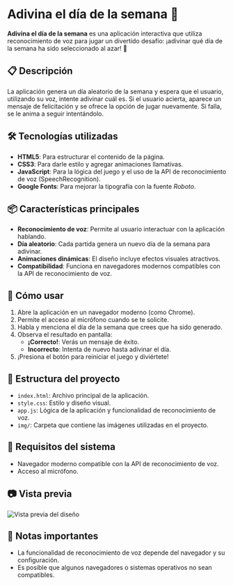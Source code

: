 # Adivina el día de la semana 🎤

**Adivina el día de la semana** es una aplicación interactiva que utiliza reconocimiento de voz para jugar un divertido desafío: ¡adivinar qué día de la semana ha sido seleccionado al azar! 🚀

## 📋 Descripción

La aplicación genera un día aleatorio de la semana y espera que el usuario, utilizando su voz, intente adivinar cuál es. Si el usuario acierta, aparece un mensaje de felicitación y se ofrece la opción de jugar nuevamente. Si falla, se le anima a seguir intentándolo.

## 🛠️ Tecnologías utilizadas

- **HTML5**: Para estructurar el contenido de la página.
- **CSS3**: Para darle estilo y agregar animaciones llamativas.
- **JavaScript**: Para la lógica del juego y el uso de la API de reconocimiento de voz (SpeechRecognition).
- **Google Fonts**: Para mejorar la tipografía con la fuente *Roboto*.

## 📦 Características principales

- **Reconocimiento de voz**: Permite al usuario interactuar con la aplicación hablando.
- **Día aleatorio**: Cada partida genera un nuevo día de la semana para adivinar.
- **Animaciones dinámicas**: El diseño incluye efectos visuales atractivos.
- **Compatibilidad**: Funciona en navegadores modernos compatibles con la API de reconocimiento de voz.

## 🚀 Cómo usar

1. Abre la aplicación en un navegador moderno (como Chrome).
2. Permite el acceso al micrófono cuando se te solicite.
3. Habla y menciona el día de la semana que crees que ha sido generado.
4. Observa el resultado en pantalla:
   - **¡Correcto!**: Verás un mensaje de éxito.
   - **Incorrecto**: Intenta de nuevo hasta adivinar el día.
5. ¡Presiona el botón para reiniciar el juego y diviértete!

## 📂 Estructura del proyecto

- `index.html`: Archivo principal de la aplicación.
- `style.css`: Estilo y diseño visual.
- `app.js`: Lógica de la aplicación y funcionalidad de reconocimiento de voz.
- `img/`: Carpeta que contiene las imágenes utilizadas en el proyecto.

## 📄 Requisitos del sistema

- Navegador moderno compatible con la API de reconocimiento de voz.
- Acceso al micrófono.

## 📷 Vista previa

![Vista previa del diseño](img/bg.jpg)

## 📢 Notas importantes

- La funcionalidad de reconocimiento de voz depende del navegador y su configuración.
- Es posible que algunos navegadores o sistemas operativos no sean compatibles.